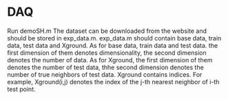 # DAQ
Run demoSH.m
The dataset can be downloaded from the website and should be stored in exp_data.m.
exp_data.m should contain base data, train data, test data and Xground.
As for base data, train data and test data. the first dimension of them denotes dimensionality, the second dimension denotes the number of data.
As for Xground, the first dimension of them denotes the number of test data, thhe second dimension denotes the number of true neighbors of test data.
Xground contains indices. For example, Xground(i,j) denotes the index of the j-th nearest neighbor of i-th test point.
